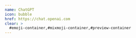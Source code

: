 ```yaml
---
name: ChatGPT
icon: bubble
href: https://chat.openai.com
clear: >
  #emoji-container,#mixmoji-container,#preview-container
---
```

        